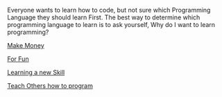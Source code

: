 Everyone wants to learn how to code, but not sure which Programming Language they should learn First. The best 
way to determine which programming language to learn is to ask yourself, Why do I want to learn 
programming?

[Make Money](make-money/makemoney.md) 

[For Fun](for-fun/forfun.md)

[Learning a new Skill](new-skill/newskill.md)

[Teach Others how to program](teach-others/teachothers.md)






